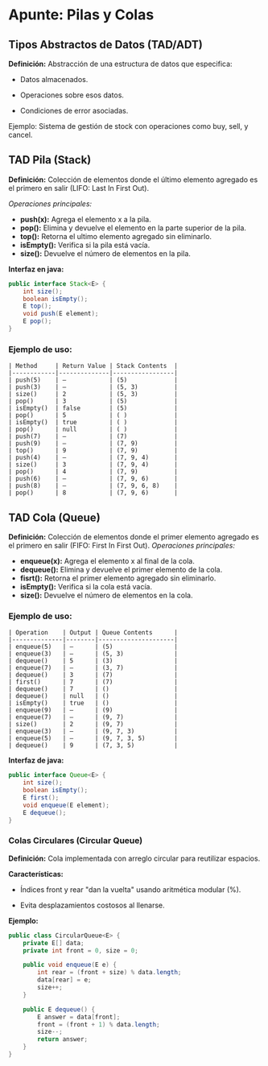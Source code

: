 # Apunte: Pilas y Colas
## Tipos Abstractos de Datos (TAD/ADT)
**Definición:** Abstracción de una estructura de datos que especifica:

- Datos almacenados.

- Operaciones sobre esos datos.

- Condiciones de error asociadas.

Ejemplo: Sistema de gestión de stock con operaciones como buy, sell, y cancel.

## TAD Pila (Stack)
**Definición:** Colección de elementos donde el último elemento agregado es el primero en salir (LIFO: Last In First Out).

*Operaciones principales:*
- **push(x):** Agrega el elemento x a la pila.
- **pop():** Elimina y devuelve el elemento en la parte superior de la pila.
- **top():** Retorna el ultimo elemento agregado sin eliminarlo.
- **isEmpty():** Verifica si la pila está vacía.
- **size():** Devuelve el número de elementos en la pila.

**Interfaz en java:**
```java
public interface Stack<E> {
    int size();
    boolean isEmpty();
    E top();
    void push(E element);
    E pop();
}
```
### Ejemplo de uso:
```
| Method     | Return Value | Stack Contents  |
|------------|--------------|-----------------|
| push(5)    | –            | (5)             |
| push(3)    | –            | (5, 3)          |
| size()     | 2            | (5, 3)          |
| pop()      | 3            | (5)             |
| isEmpty()  | false        | (5)             |
| pop()      | 5            | ( )             |
| isEmpty()  | true         | ( )             |
| pop()      | null         | ( )             |
| push(7)    | –            | (7)             |
| push(9)    | –            | (7, 9)          |
| top()      | 9            | (7, 9)          |
| push(4)    | –            | (7, 9, 4)       |
| size()     | 3            | (7, 9, 4)       |
| pop()      | 4            | (7, 9)          |
| push(6)    | –            | (7, 9, 6)       |
| push(8)    | –            | (7, 9, 6, 8)    |
| pop()      | 8            | (7, 9, 6)       |
```

## TAD Cola (Queue)
**Definición:** Colección de elementos donde el primer elemento agregado es el primero en salir (FIFO: First In First Out).
*Operaciones principales:*
- **enqueue(x):** Agrega el elemento x al final de la cola.
- **dequeue():** Elimina y devuelve el primer elemento de la cola.
- **fisrt():** Retorna el primer elemento agregado sin eliminarlo.
- **isEmpty():** Verifica si la cola está vacía.
- **size():** Devuelve el número de elementos en la cola.

### Ejemplo de uso:
```
| Operation    | Output | Queue Contents      |
|--------------|--------|---------------------|
| enqueue(5)   | –      | (5)                 |
| enqueue(3)   | –      | (5, 3)              |
| dequeue()    | 5      | (3)                 |
| enqueue(7)   | –      | (3, 7)              |
| dequeue()    | 3      | (7)                 |
| first()      | 7      | (7)                 |
| dequeue()    | 7      | ()                  |
| dequeue()    | null   | ()                  |
| isEmpty()    | true   | ()                  |
| enqueue(9)   | –      | (9)                 |
| enqueue(7)   | –      | (9, 7)              |
| size()       | 2      | (9, 7)              |
| enqueue(3)   | –      | (9, 7, 3)           |
| enqueue(5)   | –      | (9, 7, 3, 5)        |
| dequeue()    | 9      | (7, 3, 5)           |
```
**Interfaz de java:**
```java
public interface Queue<E> {
    int size();
    boolean isEmpty();
    E first();
    void enqueue(E element);
    E dequeue();
}
```

### Colas Circulares (Circular Queue)
**Definición:** Cola implementada con arreglo circular para reutilizar espacios.

**Características:**

- Índices front y rear "dan la vuelta" usando aritmética modular (%).

- Evita desplazamientos costosos al llenarse.

**Ejemplo:**

```java
public class CircularQueue<E> {
    private E[] data;
    private int front = 0, size = 0;

    public void enqueue(E e) {
        int rear = (front + size) % data.length;
        data[rear] = e;
        size++;
    }

    public E dequeue() {
        E answer = data[front];
        front = (front + 1) % data.length;
        size--;
        return answer;
    }
}
```

